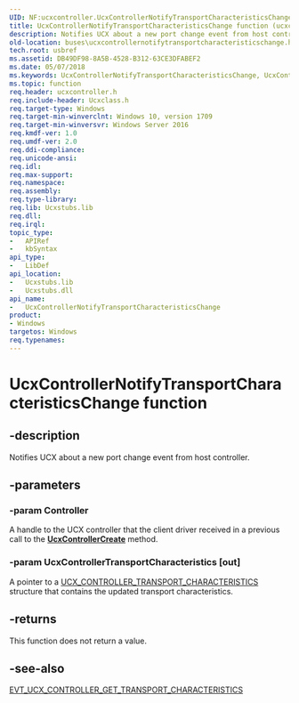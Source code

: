 ```yaml
---
UID: NF:ucxcontroller.UcxControllerNotifyTransportCharacteristicsChange
title: UcxControllerNotifyTransportCharacteristicsChange function (ucxcontroller.h)
description: Notifies UCX about a new port change event from host controller.
old-location: buses\ucxcontrollernotifytransportcharacteristicschange.htm
tech.root: usbref
ms.assetid: DB49DF98-8A5B-4528-B312-63CE3DFABEF2
ms.date: 05/07/2018
ms.keywords: UcxControllerNotifyTransportCharacteristicsChange, UcxControllerNotifyTransportCharacteristicsChange function [Buses], buses.ucxcontrollernotifytransportcharacteristicschange, ucxcontroller/UcxControllerNotifyTransportCharacteristicsChange
ms.topic: function
req.header: ucxcontroller.h
req.include-header: Ucxclass.h
req.target-type: Windows
req.target-min-winverclnt: Windows 10, version 1709
req.target-min-winversvr: Windows Server 2016
req.kmdf-ver: 1.0
req.umdf-ver: 2.0
req.ddi-compliance: 
req.unicode-ansi: 
req.idl: 
req.max-support: 
req.namespace: 
req.assembly: 
req.type-library: 
req.lib: Ucxstubs.lib
req.dll: 
req.irql: 
topic_type:
-	APIRef
-	kbSyntax
api_type:
-	LibDef
api_location:
-	Ucxstubs.lib
-	Ucxstubs.dll
api_name:
-	UcxControllerNotifyTransportCharacteristicsChange
product:
- Windows
targetos: Windows
req.typenames: 
---
```


# UcxControllerNotifyTransportCharacteristicsChange function


## -description


Notifies UCX about a new port change event from host controller.



## -parameters




### -param Controller

<p> A handle to the UCX controller that the client driver received in a previous call to  the <a href="https://msdn.microsoft.com/library/Mt188033(v=VS.85).aspx"><b>UcxControllerCreate</b></a> method.</p>


### -param UcxControllerTransportCharacteristics [out]

A pointer to a <a href="https://msdn.microsoft.com/9F267427-8D70-45D5-A8E6-67A1C6B73CDB">UCX_CONTROLLER_TRANSPORT_CHARACTERISTICS</a> structure that contains the updated transport characteristics.


## -returns



This function does not return a value.




## -see-also




<a href="https://msdn.microsoft.com/4394199C-6644-4E11-BDAF-625C2F94DEE8">EVT_UCX_CONTROLLER_GET_TRANSPORT_CHARACTERISTICS</a>
 

 


